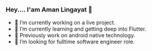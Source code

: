 ### Hey.... I'am Aman Lingayat 👋

- 🔭 I’m currently working on a live project.
- 🌱 I’m currently learning and getting deep into Flutter.
- 🤔 Previously work on android native technology.
- 👯 I’m looking for fulltime software engineer role.
<!--
- 💬 Ask me about ...
- 📫 How to reach me: ...
- 😄 Pronouns: ...
- ⚡ Fun fact: 
-->
